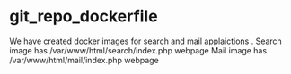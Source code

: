 # git_repo_dockerfile
We have created docker images for search and mail applaictions . 
Search image has /var/www/html/search/index.php webpage 
Mail image has /var/www/html/mail/index.php webpage 
